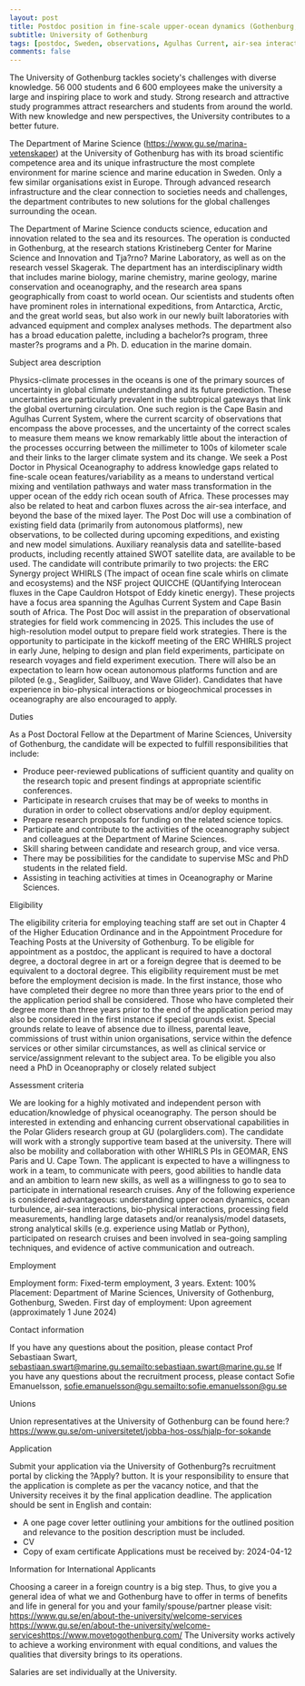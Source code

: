 ```yaml
---
layout: post
title: Postdoc position in fine-scale upper-ocean dynamics (Gothenburg, Sweden)
subtitle: University of Gothenburg
tags: [postdoc, Sweden, observations, Agulhas Current, air-sea interactions]
comments: false
---
```

The University of Gothenburg tackles society's challenges with diverse knowledge. 56 000 students and 6 600 employees make the university a large and inspiring place to work and study. Strong research and attractive study programmes attract researchers and students from around the world. With new knowledge and new perspectives, the University contributes to a better future.

The Department of Marine Science (https://www.gu.se/marina-vetenskaper) at the University of Gothenburg has with its broad scientific competence area and its unique infrastructure the most complete environment for marine science and marine education in Sweden. Only a few similar organisations exist in Europe. Through advanced research infrastructure and the clear connection to societies needs and challenges, the department contributes to new solutions for the global challenges surrounding the ocean.

The Department of Marine Science conducts science, education and innovation related to the sea and its resources. The operation is conducted in Gothenburg, at the research stations Kristineberg Center for Marine Science and Innovation and Tja?rno? Marine Laboratory, as well as on the research vessel Skagerak. The department has an interdisciplinary width that includes marine biology, marine chemistry, marine geology, marine conservation and oceanography, and the research area spans geographically from coast to world ocean. Our scientists and students often have prominent roles in international expeditions, from Antarctica, Arctic, and the great world seas, but also work in our newly built laboratories with advanced equipment and complex analyses methods. The department also has a broad education palette, including a bachelor?s program, three master?s programs and a Ph. D. education in the marine domain.

Subject area description

Physics-climate processes in the oceans is one of the primary sources of uncertainty in global climate understanding and its future prediction. These uncertainties are particularly prevalent in the subtropical gateways that link the global overturning circulation. One such region is the Cape Basin and Agulhas Current System, where the current scarcity of observations that encompass the above processes, and the uncertainty of the correct scales to measure them means we know remarkably little about the interaction of the processes occurring between the millimeter to 100s of kilometer scale and their links to the larger climate system and its change.
We seek a Post Doctor in Physical Oceanography to address knowledge gaps related to fine-scale ocean features/variability as a means to understand vertical mixing and ventilation pathways and water mass transformation in the upper ocean of the eddy rich ocean south of Africa. These processes may also be related to heat and carbon fluxes across the air-sea interface, and beyond the base of the mixed layer. The Post Doc will use a combination of existing field data (primarily from autonomous platforms), new observations, to be collected during upcoming expeditions, and existing and new model simulations. Auxiliary reanalysis data and satellite-based products, including recently attained SWOT satellite data, are available to be used.
The candidate will contribute primarily to two projects: the ERC Synergy project WHIRLS (The impact of ocean fine scale whirls on climate and ecosystems) and the NSF project QUICCHE (QUantifying Interocean fluxes in the Cape Cauldron Hotspot of Eddy kinetic energy). These projects have a focus area spanning the Agulhas Current System and Cape Basin south of Africa.
The Post Doc will assist in the preparation of observational strategies for field work commencing in 2025. This includes the use of high-resolution model output to prepare field work strategies. There is the opportunity to participate in the kickoff meeting of the ERC WHIRLS project in early June, helping to design and plan field experiments, participate on research voyages and field experiment execution. There will also be an expectation to learn how ocean autonomous platforms function and are piloted (e.g., Seaglider, Sailbuoy, and Wave Glider).
Candidates that have experience in bio-physical interactions or biogeochmical processes in oceanography are also encouraged to apply.

Duties

As a Post Doctoral Fellow at the Department of Marine Sciences, University of Gothenburg, the candidate will be expected to fulfill responsibilities that include:

  *   Produce peer-reviewed publications of sufficient quantity and quality on the research topic and present findings at appropriate scientific conferences.
  *   Participate in research cruises that may be of weeks to months in duration in order to collect observations and/or deploy equipment.
  *   Prepare research proposals for funding on the related science topics.
  *   Participate and contribute to the activities of the oceanography subject and colleagues at the Department of Marine Sciences.
  *   Skill sharing between candidate and research group, and vice versa.
  *   There may be possibilities for the candidate to supervise MSc and PhD students in the related field.
  *   Assisting in teaching activities at times in Oceanography or Marine Sciences.

Eligibility

The eligibility criteria for employing teaching staff are set out in Chapter 4 of the Higher Education Ordinance and in the Appointment Procedure for Teaching Posts at the University of Gothenburg.
To be eligible for appointment as a postdoc, the applicant is required to have a doctoral degree, a doctoral degree in art or a foreign degree that is deemed to be equivalent to a doctoral degree. This eligibility requirement must be met before the employment decision is made.
In the first instance, those who have completed their degree no more than three years prior to the end of the application period shall be considered. Those who have completed their degree more than three years prior to the end of the application period may also be considered in the first instance if special grounds exist. Special grounds relate to leave of absence due to illness, parental leave, commissions of trust within union organisations, service within the defence services or other similar circumstances, as well as clinical service or service/assignment relevant to the subject area.
To be eligible you also need a PhD in Oceanopraphy or closely related subject

Assessment criteria

We are looking for a highly motivated and independent person with education/knowledge of physical oceanography. The person should be interested in extending and enhancing current observational capabilities in the Polar Gliders research group at GU (polargliders.com). The candidate will work with a strongly supportive team based at the university. There will also be mobility and collaboration with other WHIRLS PIs in GEOMAR, ENS Paris and U. Cape Town.
The applicant is expected to have a willingness to work in a team, to communicate with peers, good abilities to handle data and an ambition to learn new skills, as well as a willingness to go to sea to participate in international research cruises.
Any of the following experience is considered advantageous: understanding upper ocean dynamics, ocean turbulence, air-sea interactions, bio-physical interactions, processing field measurements, handling large datasets and/or reanalysis/model datasets, strong analytical skills (e.g. experience using Matlab or Python), participated on research cruises and been involved in sea-going sampling techniques, and evidence of active communication and outreach.

Employment

Employment form: Fixed-term employment, 3 years.
Extent: 100%
Placement: Department of Marine Sciences, University of Gothenburg, Gothenburg, Sweden.
First day of employment: Upon agreement (approximately 1 June 2024)


Contact information

If you have any questions about the position, please contact Prof Sebastiaan Swart, sebastiaan.swart@marine.gu.se<mailto:sebastiaan.swart@marine.gu.se>
If you have any questions about the recruitment process, please contact Sofie Emanuelsson, sofie.emanuelsson@gu.se<mailto:sofie.emanuelsson@gu.se>

Unions

Union representatives at the University of Gothenburg can be found here:?https://www.gu.se/om-universitetet/jobba-hos-oss/hjalp-for-sokande

Application

Submit your application via the University of Gothenburg?s recruitment portal by clicking the ?Apply? button. It is your responsibility to ensure that the application is complete as per the vacancy notice, and that the University receives it by the final application deadline.
The application should be sent in English and contain:

  *   A one page cover letter outlining your ambitions for the outlined position and relevance to the position description must be included.
  *   CV
  *   Copy of exam certificate
Applications must be received by: 2024-04-12

Information for International Applicants

Choosing a career in a foreign country is a big step. Thus, to give you a general idea of what we and Gothenburg have to offer in terms of benefits and life in general for you and your family/spouse/partner please visit:
https://www.gu.se/en/about-the-university/welcome-services
<https://www.gu.se/en/about-the-university/welcome-services>https://www.movetogothenburg.com/
The University works actively to achieve a working environment with equal conditions, and values the qualities that diversity brings to its operations.

Salaries are set individually at the University.

